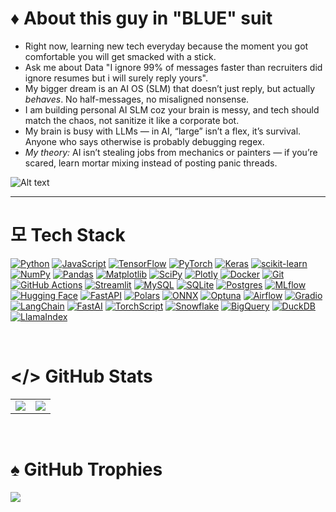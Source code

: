 # ♦ About this guy in "BLUE" suit

- Right now, learning new tech everyday because the moment you got comfortable you will get smacked with a stick.
- Ask me about Data "I ignore 99% of messages faster than recruiters did ignore resumes but i will surely reply yours".
- My bigger dream is an AI OS (SLM) that doesn’t just reply, but actually *behaves*. No half-messages, no misaligned nonsense.
- I am building personal AI SLM coz your brain is messy, and tech should match the chaos, not sanitize it like a corporate bot.
- My brain is busy with LLMs — in AI, “large” isn’t a flex, it’s survival. Anyone who says otherwise is probably debugging regex.
- *My theory:* AI isn’t stealing jobs from mechanics or painters — if you’re scared, learn mortar mixing instead of posting panic threads.

![Alt text](https://media.tenor.com/images/0e7d0e9b9f7b7c8b3f0b1d3f3b6b6e6b/tenor.gif)


---

# 모 Tech Stack

[![Python](https://img.shields.io/badge/python-3670A0?style=plastic&logo=python&logoColor=ffdd54)](https://www.python.org/) 
[![JavaScript](https://img.shields.io/badge/javascript-%23323330.svg?style=plastic&logo=javascript&logoColor=%23F7DF1E)](https://developer.mozilla.org/en-US/docs/Web/JavaScript)
[![TensorFlow](https://img.shields.io/badge/TensorFlow-%23FF6F00.svg?style=plastic&logo=TensorFlow&logoColor=white)](https://www.tensorflow.org/) 
[![PyTorch](https://img.shields.io/badge/PyTorch-%23EE4C2C.svg?style=plastic&logo=PyTorch&logoColor=white)](https://pytorch.org/)
[![Keras](https://img.shields.io/badge/Keras-%23D00000.svg?style=plastic&logo=Keras&logoColor=white)](https://keras.io/)
[![scikit-learn](https://img.shields.io/badge/scikit--learn-%23F7931E.svg?style=plastic&logo=scikit-learn&logoColor=white)](https://scikit-learn.org/)
[![NumPy](https://img.shields.io/badge/numpy-%23013243.svg?style=plastic&logo=numpy&logoColor=white)](https://numpy.org/) 
[![Pandas](https://img.shields.io/badge/pandas-%23150458.svg?style=plastic&logo=pandas&logoColor=white)](https://pandas.pydata.org/) 
[![Matplotlib](https://img.shields.io/badge/Matplotlib-%23ffffff.svg?style=plastic&logo=Matplotlib&logoColor=black)](https://matplotlib.org/) 
[![SciPy](https://img.shields.io/badge/SciPy-%230C55A5.svg?style=plastic&logo=scipy&logoColor=white)](https://scipy.org/) 
[![Plotly](https://img.shields.io/badge/Plotly-%233F4F75.svg?style=plastic&logo=plotly&logoColor=white)](https://plotly.com/)
[![Docker](https://img.shields.io/badge/docker-%230db7ed.svg?style=plastic&logo=docker&logoColor=white)](https://www.docker.com/) 
[![Git](https://img.shields.io/badge/git-%23F05033.svg?style=plastic&logo=git&logoColor=white)](https://git-scm.com/) 
[![GitHub Actions](https://img.shields.io/badge/github%20actions-%232671E5.svg?style=plastic&logo=githubactions&logoColor=white)](https://github.com/features/actions) 
[![Streamlit](https://img.shields.io/badge/Streamlit-%23FE4B4B.svg?style=plastic&logo=streamlit&logoColor=white)](https://streamlit.io/)
[![MySQL](https://img.shields.io/badge/mysql-4479A1.svg?style=plastic&logo=mysql&logoColor=white)](https://www.mysql.com/) 
[![SQLite](https://img.shields.io/badge/sqlite-%2307405e.svg?style=plastic&logo=sqlite&logoColor=white)](https://www.sqlite.org/) 
[![Postgres](https://img.shields.io/badge/postgres-%23316192.svg?style=plastic&logo=postgresql&logoColor=white)](https://www.postgresql.org/)
[![MLflow](https://img.shields.io/badge/mlflow-%23d9ead3.svg?style=plastic&logo=numpy&logoColor=blue)](https://mlflow.org/)
[![Hugging Face](https://img.shields.io/badge/Hugging%20Face-FE9920?style=plastic&logo=huggingface&logoColor=white)](https://huggingface.co/)
[![FastAPI](https://img.shields.io/badge/FastAPI-009688?style=plastic&logo=fastapi&logoColor=white)](https://fastapi.tiangolo.com/)
[![Polars](https://img.shields.io/badge/Polars-2BBCD3?style=plastic&logo=polars&logoColor=white)](https://www.pola.rs/)
[![ONNX](https://img.shields.io/badge/ONNX-000000?style=plastic&logo=onnx&logoColor=white)](https://onnx.ai/)
[![Optuna](https://img.shields.io/badge/Optuna-EE5C23?style=plastic&logo=optuna&logoColor=white)](https://optuna.org/)
[![Airflow](https://img.shields.io/badge/Airflow-017CEE?style=plastic&logo=apacheairflow&logoColor=white)](https://airflow.apache.org/)
[![Gradio](https://img.shields.io/badge/Gradio-FF69B4?style=plastic&logo=gradio&logoColor=white)](https://gradio.app/)
[![LangChain](https://img.shields.io/badge/LangChain-4B0082?style=plastic&logo=langchain&logoColor=white)](https://www.langchain.com/)
[![FastAI](https://img.shields.io/badge/FastAI-0055FF?style=plastic&logo=fastai&logoColor=white)](https://www.fast.ai/)
[![TorchScript](https://img.shields.io/badge/TorchScript-EE4C2C?style=plastic&logo=pytorch&logoColor=white)](https://pytorch.org/docs/stable/jit.html)
[![Snowflake](https://img.shields.io/badge/Snowflake-0099FF?style=plastic&logo=snowflake&logoColor=white)](https://www.snowflake.com/)
[![BigQuery](https://img.shields.io/badge/BigQuery-4285F4?style=plastic&logo=googlebigquery&logoColor=white)](https://cloud.google.com/bigquery)
[![DuckDB](https://img.shields.io/badge/DuckDB-0033CC?style=plastic&logo=duckdb&logoColor=white)](https://duckdb.org/)
[![LlamaIndex](https://img.shields.io/badge/LlamaIndex-FF4500?style=plastic&logo=llama&logoColor=white)](https://gpt-index.readthedocs.io/en/latest/)


<br/>

# </> GitHub Stats
| | |
| :--- | :--- |
| ![](https://github-readme-stats.vercel.app/api?username=kush-agra-soni&theme=blueberry&hide_border=false&include_all_commits=true&count_private=true)<br/> | ![](https://nirzak-streak-stats.vercel.app/?user=kush-agra-soni&theme=blueberry&hide_border=false)<br/> | 

<br/>

# ♠ GitHub Trophies

![](https://github-profile-trophy.vercel.app/?username=kush-agra-soni&theme=radical&no-frame=true&no-bg=false&margin-w=4)
